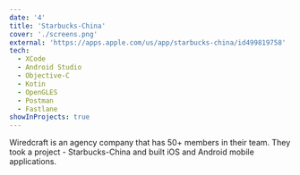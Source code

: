 ```yaml
---
date: '4'
title: 'Starbucks-China'
cover: './screens.png'
external: 'https://apps.apple.com/us/app/starbucks-china/id499819758'
tech:
  - XCode
  - Android Studio
  - Objective-C
  - Kotin
  - OpenGLES
  - Postman
  - Fastlane
showInProjects: true
---
```


Wiredcraft is an agency company that has 50+ members in their team. They took a project - Starbucks-China and built iOS and Android mobile applications.
